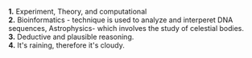 **1.** Experiment, Theory, and computational  
**2.** Bioinformatics - technique is used to analyze and interperet DNA sequences, Astrophysics- which involves the study of celestial bodies.  
**3.** Deductive and plausible reasoning.  
**4.** It's raining, therefore it's cloudy.   

